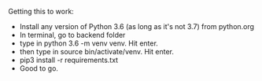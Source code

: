 Getting this to work:

- Install any version of Python 3.6 (as long as it's not 3.7) from python.org
- In terminal, go to backend folder
- type in python 3.6 -m venv venv. Hit enter.
- then type in source bin/activate/venv. Hit enter.
- pip3 install -r requirements.txt
- Good to go.